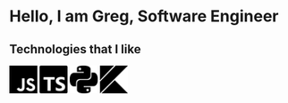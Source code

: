 # Hello, I am Greg, Software Engineer

## Technologies that I like

<img src="static/javascript.svg" width="50"/>
<img src="static/typescript.svg" width="50"/>
<img src="static/python.svg" width="50"/>
<img src="static/kotlin.svg" width="50"/>
